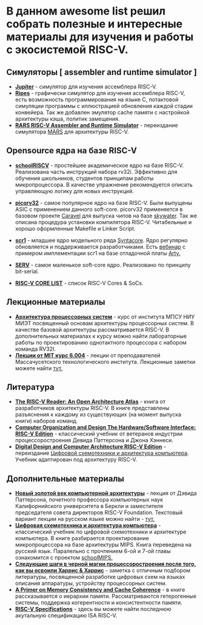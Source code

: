 # В данном awesome list решил собрать полезные и интересные материалы для изучения и работы с экосистемой RISC-V. 

## Симуляторы [ assembler and runtime simulator ]
* [**Jupiter**](https://github.com/andrescv/Jupiter) - симулятор для изучения ассемблера RISC-V.
* [**Ripes**](https://github.com/mortbopet/Ripes) - графически симулятор для изучения ассемблера RISC-V, есть возможность программирования на языке С, потактовой симуляции программы с иллюстрацией обновления каждой стадии конвейера. Так же добавлен эмулятор cache памяти с настройкой архитектуры кэша, политик замещения. 
* [**RARS RISC-V Assembler and Runtime Simulator**](https://github.com/TheThirdOne/rars) - переиздание симулятора [MARS](http://courses.missouristate.edu/kenvollmar/mars/) для архитектуры RISC-V.

## Opensource ядра на базе RISC-V
* [**schoolRISCV**](https://github.com/zhelnio/schoolRISCV) - простейшее академическое ядро на базе RISC-V. Реализована часть инструкций набора rv32i. Эффективно для обучения школьников, студентов принципам работы микропроцессора. В качестве упражнение рекомендуется описать управляющую логику для новых инструкций.  
* [**picorv32**](https://github.com/cliffordwolf/picorv32) - самое популярное ядро на базе RISC-V. Были выпущены ASIC с применением данного soft-core. picorv32 применяется в базовом проекте [Caravel](https://github.com/efabless/caravel) для выпуска чипов на базе [skywater](https://skywater-pdk.readthedocs.io/en/latest/).  Так же описана процедура установки компилятора RISC-V. Читабельные и хорошо оформленные Makefile и Linker Script.
* [**scr1**](https://github.com/syntacore/scr1) - младшее ядро модельного ряда [Syntacore](https://syntacore.com/page/products/processor-ip/scr1). Ядро регулярно обновляется и поддерживается разработчиками. Есть [вебинар](https://youtu.be/OxDkCw3BdCQ) с примером имплементации scr1 на базе отладочной платы [Arty.](https://digilent.com/arty-a7-artix-7-fpga-development-board/)
* [**SERV**](https://github.com/olofk/serv) - самое маленькое soft-core ядро. Реализовано по принципу bit-serial.

* [**RISC-V CORE LIST**](https://riscv.org/exchange/cores-socs/) -  список RISC-V Cores & SoCs.

## Лекционные материалы
* [**Архитектура процессорных систем**](https://www.youtube.com/c/%D0%90%D0%9F%D0%A1%D0%9F%D0%BE%D0%BF%D0%BE%D0%B2) - курс от института МПСУ НИУ МИЭТ посвященный основам архитектуры процессорных систем. В качестве базовой архитектуры рассматривается RISC-V. В дополнительных материалах к курсу можно найти лабораторные работы по проектированию однотактного процессора с набором команда RV32I. 
* [**Лекции от MIT курс 6.004**](https://www.youtube.com/channel/UC1DcxXg6GkAcp2zk2w7U6qQ) - лекции от преподавателей Массачусетского технологического института. Лекционные заметки можете найти [тут.](https://computationstructures.org/lectures/info/info.html)

## Литература 
* [**The RISC-V Reader: An Open Architecture Atlas**](http://riscvbook.com/) - книга от разработчиков архитектуры RISC-V. В книге представлены разъяснения к каждому из существующих (на момент выпуска книги) наборов команд.
* [**Computer Organization and Design The Hardware/Software Interface: RISC-V Edition**](http://home.ustc.edu.cn/~louwenqi/reference_books_tools/Computer%20Organization%20and%20Design%20RISC-V%20edition.pdf) - классический учебник от ветеранов индустрии процессоростроения Девида Паттерсона и Джона Хэннеси. 
* [**Digital Design and Computer Architecture RISC-V Edition**](https://www.elsevier.com/books/digital-design-and-computer-architecture/harris/978-0-12-820064-3) - переиздание [Цифровой схемотехники и архитектура компьютера](https://microelectronica.pro/wp-content/uploads/books/digital-design-and-computer-architecture-russian-translation.pdf). Учебник адаптирован под архитектуру RISC-V. 
## Дополнительные материалы
* [**Новый золотой век компьютерной архитектуры**](https://www.youtube.com/watch?v=Sdb0433lTrk&t=243s&ab_channel=YADRO) - лекция от Дэвида Паттерсона, почетного профессора компьютерных наук Калифорнийского университета в Беркли и заместителя председателя совета директоров RISC-V Foundation. Текстовый вариант лекции на русском языке можно найти - [тут.](https://habr.com/ru/post/440760/)
* [**Цифровая схемотехника и архитектура компьютера**](https://microelectronica.pro/wp-content/uploads/books/digital-design-and-computer-architecture-russian-translation.pdf) - классический учебник по цифровой схемотехники и архитектуре компьютера. В книге разбирается проектирование микропроцессора на базе архитектуры MIPS. Книга переведена на русский язык. Паралельно с прочтением 6-ой и 7-ой главы ознакомится с проектом [schoolMIPS.](https://github.com/MIPSfpga/schoolMIPS)
* [**Следующие шаги в черной магии процессоростроения после того, как вы освоили Харрис & Харрис**](https://habr.com/ru/post/336116/) - заметка с отличным подбором литературы, посвященной разработке цифровых схем на языках описания аппаратуры, устройству процессорных систем. 
* [**A Primer on Memory Consistency and Cache Coherence**](https://www.morganclaypool.com/doi/abs/10.2200/S00962ED2V01Y201910CAC049) - в книге рассказывается о иерархии памяти. Рассматриваются гетерогенные системы, поддержка когерентности и консистентности памяти. 
* [**RISC-V Specifications**](https://riscv.org/technical/specifications/) - здесь вы можете найти последнюю акутальную спецификацию ISA RISC-V.
